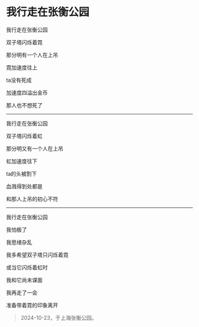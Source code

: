 # 我行走在张衡公园

我行走在张衡公园

双子塔闪烁着霓

那分明有一个人在上吊

霓加速度往上

ta没有死成

加速度四溢出金币

那人也不想死了

---

我行走在张衡公园

双子塔闪烁着虹

那分明又有一个人在上吊

虹加速度往下

ta的头被割下

血溅得到处都是

和那人上吊的初心不符

---

我行走在张衡公园

我怕极了

我思绪杂乱

我多希望双子塔只闪烁着霓

或当它闪烁着虹时

我和它尚未谋面

我再走了一会

准备带着霓的印象离开

> 2024-10-23，于上海张衡公园。
